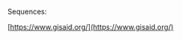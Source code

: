 

Sequences:

[https://www.gisaid.org/](https://www.gisaid.org/)



<!--stackedit_data:
eyJoaXN0b3J5IjpbLTY4NDg5OTUwNyw3MzA5OTgxMTZdfQ==
-->